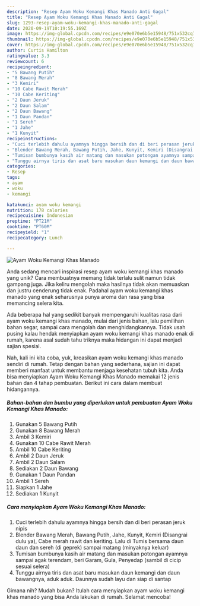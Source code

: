 ```yaml
---
description: "Resep Ayam Woku Kemangi Khas Manado Anti Gagal"
title: "Resep Ayam Woku Kemangi Khas Manado Anti Gagal"
slug: 1293-resep-ayam-woku-kemangi-khas-manado-anti-gagal
date: 2020-09-19T10:19:55.169Z
image: https://img-global.cpcdn.com/recipes/e9e070e6b5e15948/751x532cq70/ayam-woku-kemangi-khas-manado-foto-resep-utama.jpg
thumbnail: https://img-global.cpcdn.com/recipes/e9e070e6b5e15948/751x532cq70/ayam-woku-kemangi-khas-manado-foto-resep-utama.jpg
cover: https://img-global.cpcdn.com/recipes/e9e070e6b5e15948/751x532cq70/ayam-woku-kemangi-khas-manado-foto-resep-utama.jpg
author: Curtis Hamilton
ratingvalue: 3.3
reviewcount: 6
recipeingredient:
- "5 Bawang Putih"
- "8 Bawang Merah"
- "3 Kemiri"
- "10 Cabe Rawit Merah"
- "10 Cabe Keriting"
- "2 Daun Jeruk"
- "2 Daun Salam"
- "2 Daun Bawang"
- "1 Daun Pandan"
- "1 Sereh"
- "1 Jahe"
- "1 Kunyit"
recipeinstructions:
- "Cuci terlebih dahulu ayamnya hingga bersih dan di beri perasan jeruk nipis"
- "Blender Bawang Merah, Bawang Putih, Jahe, Kunyit, Kemiri (Disangrai dulu ya), Cabe merah rawit dan keriting. Lalu di Tumis bersama daun daun dan sereh (di geprek) sampai matang (minyaknya keluar)"
- "Tumisan bumbunya kasih air matang dan masukan potongan ayamnya sampai agak terendam, beri Garam, Gula, Penyedap (sambil di cicip sesuai selera)"
- "Tunggu airnya tiris dan asat baru masukan daun kemangi dan daun bawangnya, aduk aduk. Daunnya sudah layu dan siap di santap"
categories:
- Resep
tags:
- ayam
- woku
- kemangi

katakunci: ayam woku kemangi 
nutrition: 178 calories
recipecuisine: Indonesian
preptime: "PT21M"
cooktime: "PT60M"
recipeyield: "1"
recipecategory: Lunch

---
```



![Ayam Woku Kemangi Khas Manado](https://img-global.cpcdn.com/recipes/e9e070e6b5e15948/751x532cq70/ayam-woku-kemangi-khas-manado-foto-resep-utama.jpg)

Anda sedang mencari inspirasi resep ayam woku kemangi khas manado yang unik? Cara membuatnya memang tidak terlalu sulit namun tidak gampang juga. Jika keliru mengolah maka hasilnya tidak akan memuaskan dan justru cenderung tidak enak. Padahal ayam woku kemangi khas manado yang enak seharusnya punya aroma dan rasa yang bisa memancing selera kita.

Ada beberapa hal yang sedikit banyak mempengaruhi kualitas rasa dari ayam woku kemangi khas manado, mulai dari jenis bahan, lalu pemilihan bahan segar, sampai cara mengolah dan menghidangkannya. Tidak usah pusing kalau hendak menyiapkan ayam woku kemangi khas manado enak di rumah, karena asal sudah tahu triknya maka hidangan ini dapat menjadi sajian spesial.




Nah, kali ini kita coba, yuk, kreasikan ayam woku kemangi khas manado sendiri di rumah. Tetap dengan bahan yang sederhana, sajian ini dapat memberi manfaat untuk membantu menjaga kesehatan tubuh kita. Anda bisa menyiapkan Ayam Woku Kemangi Khas Manado memakai 12 jenis bahan dan 4 tahap pembuatan. Berikut ini cara dalam membuat hidangannya.

<!--inarticleads1-->

##### Bahan-bahan dan bumbu yang diperlukan untuk pembuatan Ayam Woku Kemangi Khas Manado:

1. Gunakan 5 Bawang Putih
1. Gunakan 8 Bawang Merah
1. Ambil 3 Kemiri
1. Gunakan 10 Cabe Rawit Merah
1. Ambil 10 Cabe Keriting
1. Ambil 2 Daun Jeruk
1. Ambil 2 Daun Salam
1. Sediakan 2 Daun Bawang
1. Gunakan 1 Daun Pandan
1. Ambil 1 Sereh
1. Siapkan 1 Jahe
1. Sediakan 1 Kunyit




<!--inarticleads2-->

##### Cara menyiapkan Ayam Woku Kemangi Khas Manado:

1. Cuci terlebih dahulu ayamnya hingga bersih dan di beri perasan jeruk nipis
1. Blender Bawang Merah, Bawang Putih, Jahe, Kunyit, Kemiri (Disangrai dulu ya), Cabe merah rawit dan keriting. Lalu di Tumis bersama daun daun dan sereh (di geprek) sampai matang (minyaknya keluar)
1. Tumisan bumbunya kasih air matang dan masukan potongan ayamnya sampai agak terendam, beri Garam, Gula, Penyedap (sambil di cicip sesuai selera)
1. Tunggu airnya tiris dan asat baru masukan daun kemangi dan daun bawangnya, aduk aduk. Daunnya sudah layu dan siap di santap




Gimana nih? Mudah bukan? Itulah cara menyiapkan ayam woku kemangi khas manado yang bisa Anda lakukan di rumah. Selamat mencoba!
